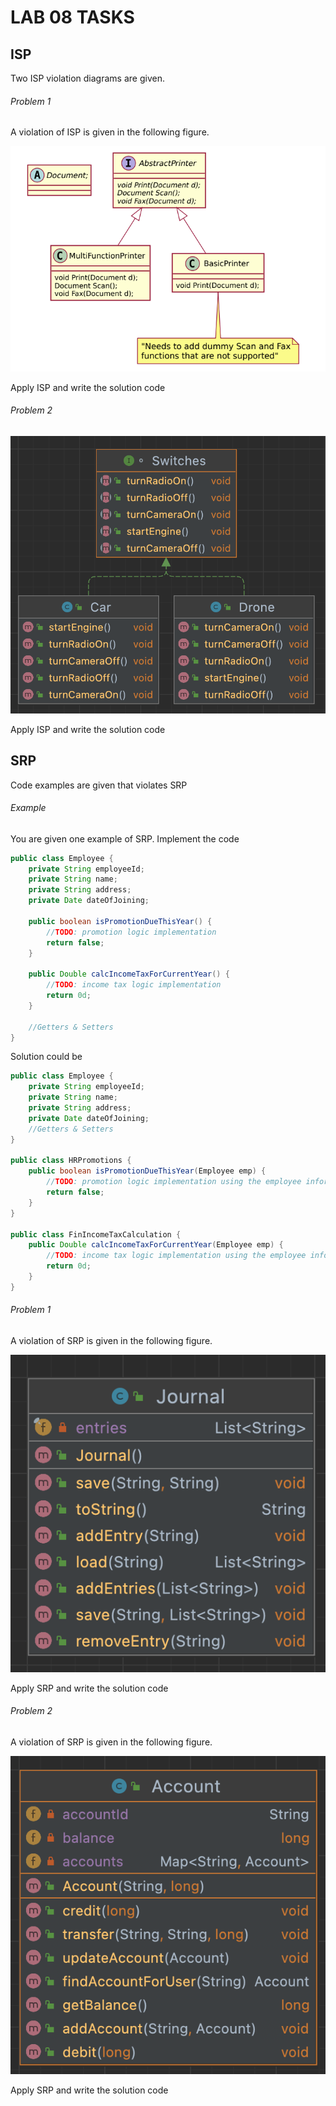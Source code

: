 # **LAB 08 TASKS**

## ISP
Two ISP violation diagrams are given.

###### Problem 1
A violation of ISP is given in the following figure.


![ISP Violation](ISP%20violation.png)


Apply ISP and write the solution code

###### Problem 2


![ISP Violation](ISPvio2.png)


Apply ISP and write the solution code

## SRP
Code examples are given that violates SRP

###### Example
You are given one example of SRP. Implement the code
```java
public class Employee {
    private String employeeId;
    private String name;
    private String address;
    private Date dateOfJoining;

    public boolean isPromotionDueThisYear() {
        //TODO: promotion logic implementation
        return false;
    }

    public Double calcIncomeTaxForCurrentYear() {
        //TODO: income tax logic implementation
        return 0d;
    }

    //Getters & Setters
}
```
Solution could be
```java
public class Employee {
    private String employeeId;
    private String name;
    private String address;
    private Date dateOfJoining;
    //Getters & Setters
}

public class HRPromotions {
    public boolean isPromotionDueThisYear(Employee emp) {
        //TODO: promotion logic implementation using the employee information passed
        return false;
    }
}

public class FinIncomeTaxCalculation {
    public Double calcIncomeTaxForCurrentYear(Employee emp) {
        //TODO: income tax logic implementation using the employee information passed
        return 0d;
    }
}
```
###### Problem 1
A violation of SRP is given in the following figure.

![ISP Violation](SRPvio.png)


Apply SRP and write the solution code

###### Problem 2
A violation of SRP is given in the following figure.


![ISP Violation](SRPvio2.png)


Apply SRP and write the solution code
